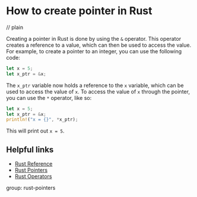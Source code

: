 # How to create pointer in Rust
// plain

Creating a pointer in Rust is done by using the `&` operator. This operator creates a reference to a value, which can then be used to access the value. For example, to create a pointer to an integer, you can use the following code:
```rust
let x = 5;
let x_ptr = &x;
```
The `x_ptr` variable now holds a reference to the `x` variable, which can be used to access the value of `x`. To access the value of `x` through the pointer, you can use the `*` operator, like so:
```rust
let x = 5;
let x_ptr = &x;
println!("x = {}", *x_ptr);
```
This will print out `x = 5`.

## Helpful links
- [Rust Reference](https://doc.rust-lang.org/reference/index.html)
- [Rust Pointers](https://doc.rust-lang.org/book/ch19-01-pointers.html)
- [Rust Operators](https://doc.rust-lang.org/book/ch04-02-operators-and-overloading.html)

group: rust-pointers